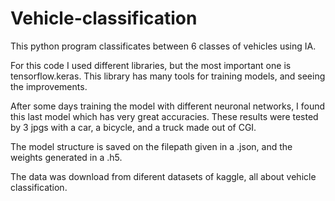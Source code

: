 # Vehicle-classification

This python program classificates between 6 classes of vehicles using IA.

For this code I used different libraries, but the most important one is tensorflow.keras. This library has many tools for training models, and seeing the improvements. 

After some days training the model with different neuronal networks, I found this last model which has very great accuracies. These results were tested by 3 jpgs with a car, a bicycle, and a truck made out of CGI. 

The model structure is saved on the filepath given in a .json, and the weights generated in a .h5.

The data was download from diferent datasets of kaggle, all about vehicle classification.
